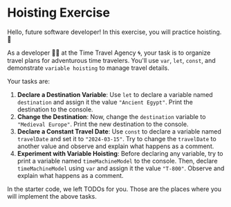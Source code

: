 # Hoisting Exercise

Hello, future software developer! In this exercise, you will practice hoisting. 🎈

As a developer 🧑‍💻 at the Time Travel Agency 🌀, your task is to organize travel plans for adventurous time travelers. You'll use `var`, `let`, `const`, and demonstrate `variable hoisting` to manage travel details.

Your tasks are:

1. **Declare a Destination Variable**: Use `let` to declare a variable named `destination` and assign it the value `"Ancient Egypt"`. Print the destination to the console.
2. **Change the Destination**: Now, change the `destination` variable to `"Medieval Europe"`. Print the new destination to the console.
3. **Declare a Constant Travel Date**: Use `const` to declare a variable named `travelDate` and set it to `"2024-03-15"`. Try to change the `travelDate` to another value and observe and explain what happens as a comment.
4. **Experiment with Variable Hoisting**: Before declaring any variable, try to print a variable named `timeMachineModel` to the console. Then, declare `timeMachineModel` using `var` and assign it the value `"T-800"`. Observe and explain what happens as a comment.

In the starter code, we left TODOs for you. Those are the places where you will implement the above tasks.
